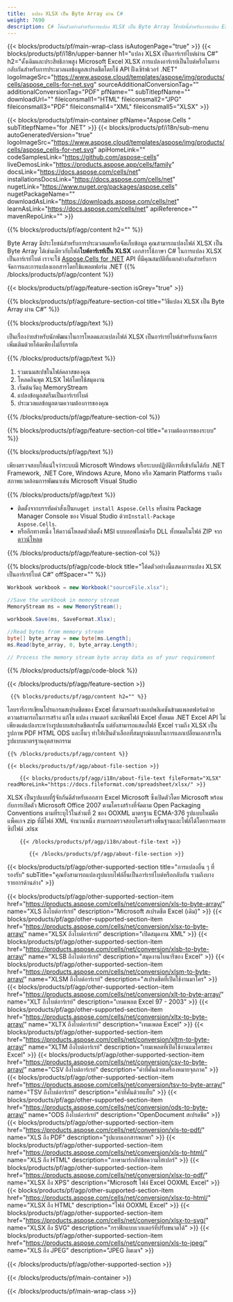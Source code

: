 ```yaml
---
title:  แปลง XLSX เป็น Byte Array ผ่าน C#
weight: 7690
description: C# โค้ดตัวอย่างสำหรับการแปลง XLSX เป็น Byte Array ใช้รหัสนี้สำหรับการแปลง Excel XLSX เป็น Byte Array ภายใน VB.NET, Asp.NET หรือแอปพลิเคชันที่ใช้ .NET ใดๆ
---
```

{{< blocks/products/pf/main-wrap-class isAutogenPage="true" >}}
{{< blocks/products/pf/i18n/upper-banner h1="แปลง XLSX เป็นอาร์เรย์ไบต์ผ่าน C#" h2="ดั้งเดิมและประสิทธิภาพสูง Microsoft Excel XLSX การแปลงอาร์เรย์เป็นไบต์หรือในทางกลับกันสำหรับการประมวลผลข้อมูลสเปรดชีตโดยใช้ API ฝั่งเซิร์ฟเวอร์ .NET" logoImageSrc="https://www.aspose.cloud/templates/aspose/img/products/cells/aspose_cells-for-net.svg" sourceAdditionalConversionTag="" additionalConversionTag="PDF" pfName="" subTitlepfName="" downloadUrl="" fileiconsmall1="HTML" fileiconsmall2="JPG" fileiconsmall3="PDF" fileiconsmall4="XML" fileiconsmall5="XLSX" >}}

{{< blocks/products/pf/main-container pfName="Aspose.Cells " subTitlepfName="for .NET" >}}
{{< blocks/products/pf/i18n/sub-menu autoGeneratedVersion="true" logoImageSrc="https://www.aspose.cloud/templates/aspose/img/products/cells/aspose_cells-for-net.svg" apiHomeLink="" codeSamplesLink="https://github.com/aspose-cells" liveDemosLink="https://products.aspose.app/cells/family" docsLink="https://docs.aspose.com/cells/net" installationsDocsLink="https://docs.aspose.com/cells/net" nugetLink="https://www.nuget.org/packages/aspose.cells" nugetPackageName="" downloadAsLink="https://downloads.aspose.com/cells/net" learnAsLink="https://docs.aspose.com/cells/net" apiReference="" mavenRepoLink="" >}}

{{% blocks/products/pf/agp/content h2="" %}}

 Byte Array มีประโยชน์สำหรับการประมวลผลหรือจัดเก็บข้อมูล คุณสามารถแปลงไฟล์ XLSX เป็น Byte Array ได้เช่นเดียวกับไฟล์**ไบต์อาร์เรย์เป็น XLSX** เอกสารใช้ภาษา C# ในการแปลง XLSX เป็นอาร์เรย์ไบต์ เราจะใช้
 [Aspose.Cells for .NET](https://products.aspose.com/cells/net) 
 API ที่มีคุณสมบัติที่แตกต่างกันสำหรับการจัดการและการแปลงเอกสารโดยใช้แพลตฟอร์ม .NET
{{% /blocks/products/pf/agp/content %}}

{{< blocks/products/pf/agp/feature-section isGrey="true" >}}

{{% blocks/products/pf/agp/feature-section-col title="วิธีแปลง XLSX เป็น Byte Array ผ่าน C#" %}}

{{% blocks/products/pf/agp/text %}}

 เป็นเรื่องง่ายสำหรับนักพัฒนาในการโหลดและแปลงไฟล์ XLSX เป็นอาร์เรย์ไบต์สำหรับงานจัดการเพิ่มเติมด้วยโค้ดเพียงไม่กี่บรรทัด

{{% /blocks/products/pf/agp/text %}}

1.  รวมเนมสเปซในไฟล์คลาสของคุณ
1.  โหลดอินพุต XLSX ไฟล์โดยใช้สมุดงาน
1.  เริ่มต้นวัตถุ MemoryStream
1.  แปลงข้อมูลสตรีมเป็นอาร์เรย์ไบต์
1.  ประมวลผลข้อมูลตามความต้องการของคุณ

{{% /blocks/products/pf/agp/feature-section-col %}}

{{% blocks/products/pf/agp/feature-section-col title="ความต้องการของระบบ" %}}

{{% blocks/products/pf/agp/text %}}

 เพียงตรวจสอบให้แน่ใจว่าระบบมี Microsoft Windows หรือระบบปฏิบัติการที่เข้ากันได้กับ .NET Framework, .NET Core, Windows Azure, Mono หรือ Xamarin Platforms รวมถึงสภาพแวดล้อมการพัฒนาเช่น Microsoft Visual Studio

{{% /blocks/products/pf/agp/text %}}

-  ติดตั้งจากบรรทัดคำสั่งเป็น<code>nuget install Aspose.Cells</code> หรือผ่าน Package Manager Console ของ Visual Studio ด้วย<code>Install-Package Aspose.Cells</code>.
-  หรืออีกทางหนึ่ง ให้ดาวน์โหลดตัวติดตั้ง MSI แบบออฟไลน์หรือ DLL ทั้งหมดในไฟล์ ZIP จาก<a href="https://downloads.aspose.com/cells/net">ดาวน์โหลด</a>

{{% /blocks/products/pf/agp/feature-section-col %}}

{{% blocks/products/pf/agp/code-block title="โค้ดตัวอย่างนี้แสดงการแปลง XLSX เป็นอาร์เรย์ไบต์ C#" offSpacer="" %}}

```cs
Workbook workbook = new Workbook("sourceFile.xlsx");

//Save the workbook in memory stream
MemoryStream ms = new MemoryStream();

workbook.Save(ms, SaveFormat.Xlsx);

//Read bytes from memory stream
byte[] byte_array = new byte[ms.Length];
ms.Read(byte_array, 0, byte_array.Length);

// Process the memory stream byte array data as of your requirement 

```

{{% /blocks/products/pf/agp/code-block %}}

{{< /blocks/products/pf/agp/feature-section >}}

<!-- aboutfile Starts -->
      
     {{% blocks/products/pf/agp/content h2="" %}}

ไลบรารีการเขียนโปรแกรมสเปรดชีตของ Excel ที่สามารถสร้างแอปพลิเคชันข้ามแพลตฟอร์มด้วยความสามารถในการสร้าง แก้ไข แปลง เรนเดอร์ และพิมพ์ไฟล์ Excel ทั้งหมด .NET Excel API ไม่เพียงแต่แปลงระหว่างรูปแบบสเปรดชีตเท่านั้น แต่ยังสามารถแสดงไฟล์ Excel รวมถึง XLSX เป็นรูปภาพ PDF HTML ODS และอื่นๆ ทำให้เป็นตัวเลือกที่สมบูรณ์แบบในการแลกเปลี่ยนเอกสารในรูปแบบมาตรฐานอุตสาหกรรม



    {{% /blocks/products/pf/agp/content %}}

    {{< blocks/products/pf/agp/about-file-section >}}

        {{< blocks/products/pf/agp/i18n/about-file-text fileFormat="XLSX" readMoreLink="https://docs.fileformat.com/spreadsheet/xlsx/" >}}
XLSX เป็นรูปแบบที่รู้จักกันดีสำหรับเอกสาร Excel Microsoft ซึ่งเปิดตัวโดย Microsoft พร้อมกับการเปิดตัว Microsoft Office 2007 ตามโครงสร้างที่จัดตาม Open Packaging Conventions ตามที่ระบุไว้ในส่วนที่ 2 ของ OOXML มาตรฐาน ECMA-376 รูปแบบใหม่คือ แพ็คเกจ zip ที่มีไฟล์ XML จำนวนหนึ่ง สามารถตรวจสอบโครงสร้างพื้นฐานและไฟล์ได้โดยการคลายซิปไฟล์ .xlsx

        {{< /blocks/products/pf/agp/i18n/about-file-text >}}

           {{< /blocks/products/pf/agp/about-file-section >}}

<!-- aboutfile Ends -->

{{< blocks/products/pf/agp/other-supported-section title="การแปลงอื่น ๆ ที่รองรับ" subTitle="คุณยังสามารถแปลงรูปแบบไฟล์อื่นเป็นอาร์เรย์ไบต์หรือกลับกัน รวมถึงบางรายการด้านล่าง" >}}

{{< blocks/products/pf/agp/other-supported-section-item href="https://products.aspose.com/cells/net/conversion/xls-to-byte-array/" name="XLS ถึงไบต์อาร์เรย์" description="Microsoft สเปรดชีต Excel (เดิม)" >}} {{< blocks/products/pf/agp/other-supported-section-item href="https://products.aspose.com/cells/net/conversion/xlsx-to-byte-array/" name="XLSX ถึงไบต์อาร์เรย์" description="เปิดสมุดงาน XML" >}} {{< blocks/products/pf/agp/other-supported-section-item href="https://products.aspose.com/cells/net/conversion/xlsb-to-byte-array/" name="XLSB ถึงไบต์อาร์เรย์" description="สมุดงานไบนารีของ Excel" >}} {{< blocks/products/pf/agp/other-supported-section-item href="https://products.aspose.com/cells/net/conversion/xlsm-to-byte-array/" name="XLSM ถึงไบต์อาร์เรย์" description="สเปรดชีตที่เปิดใช้งานมาโคร" >}} {{< blocks/products/pf/agp/other-supported-section-item href="https://products.aspose.com/cells/net/conversion/xlt-to-byte-array/" name="XLT ถึงไบต์อาร์เรย์" description="เทมเพลต Excel 97 - 2003" >}} {{< blocks/products/pf/agp/other-supported-section-item href="https://products.aspose.com/cells/net/conversion/xltx-to-byte-array/" name="XLTX ถึงไบต์อาร์เรย์" description="เทมเพลต Excel" >}} {{< blocks/products/pf/agp/other-supported-section-item href="https://products.aspose.com/cells/net/conversion/xltm-to-byte-array/" name="XLTM ถึงไบต์อาร์เรย์" description="เทมเพลตที่เปิดใช้งานแมโครของ Excel" >}} {{< blocks/products/pf/agp/other-supported-section-item href="https://products.aspose.com/cells/net/conversion/csv-to-byte-array/" name="CSV ถึงไบต์อาร์เรย์" description="ค่าที่คั่นด้วยเครื่องหมายจุลภาค" >}} {{< blocks/products/pf/agp/other-supported-section-item href="https://products.aspose.com/cells/net/conversion/tsv-to-byte-array/" name="TSV ถึงไบต์อาร์เรย์" description="ค่าที่คั่นด้วยแท็บ" >}} {{< blocks/products/pf/agp/other-supported-section-item href="https://products.aspose.com/cells/net/conversion/ods-to-byte-array/" name="ODS ถึงไบต์อาร์เรย์" description="OpenDocument สเปรดชีต" >}} {{< blocks/products/pf/agp/other-supported-section-item href="https://products.aspose.com/cells/net/conversion/xls-to-pdf/" name="XLS ถึง PDF" description="รูปแบบเอกสารพกพา" >}} {{< blocks/products/pf/agp/other-supported-section-item href="https://products.aspose.com/cells/net/conversion/xls-to-html/" name="XLS ถึง HTML" description="ภาษามาร์กอัปข้อความไฮเปอร์" >}} {{< blocks/products/pf/agp/other-supported-section-item href="https://products.aspose.com/cells/net/conversion/xlsx-to-pdf/" name="XLSX ถึง XPS" description="Microsoft ไฟล์ Excel OOXML Excel" >}} {{< blocks/products/pf/agp/other-supported-section-item href="https://products.aspose.com/cells/net/conversion/xlsx-to-html/" name="XLSX ถึง HTML" description="ไฟล์ OOXML Excel" >}} {{< blocks/products/pf/agp/other-supported-section-item href="https://products.aspose.com/cells/net/conversion/xlsx-to-svg/" name="XLSX ถึง SVG" description="กราฟิกแบบเวกเตอร์ที่ปรับขนาดได้" >}} {{< blocks/products/pf/agp/other-supported-section-item href="https://products.aspose.com/cells/net/conversion/xls-to-jpeg/" name="XLS ถึง JPEG" description="JPEG อิมเมจ" >}} 

{{< /blocks/products/pf/agp/other-supported-section >}}

{{< /blocks/products/pf/main-container >}}
    
{{< /blocks/products/pf/main-wrap-class >}}
